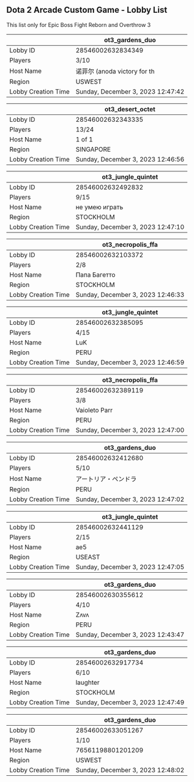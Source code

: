 ## Dota 2 Arcade Custom Game - Lobby List

This list only for Epic Boss Fight Reborn and Overthrow 3

|  | ot3_gardens_duo |
| ------ | ------ |
| Lobby ID | 28546002632834349 |
| Players | 3/10 |
| Host Name | 诺菲尔 (anoda victory for th |
| Region | USWEST |
| Lobby Creation Time | Sunday, December 3, 2023 12:47:42 |


|  | ot3_desert_octet |
| ------ | ------ |
| Lobby ID | 28546002632343335 |
| Players | 13/24 |
| Host Name | 1 of 1 |
| Region | SINGAPORE |
| Lobby Creation Time | Sunday, December 3, 2023 12:46:56 |


|  | ot3_jungle_quintet |
| ------ | ------ |
| Lobby ID | 28546002632492832 |
| Players | 9/15 |
| Host Name | не умею играть |
| Region | STOCKHOLM |
| Lobby Creation Time | Sunday, December 3, 2023 12:47:10 |


|  | ot3_necropolis_ffa |
| ------ | ------ |
| Lobby ID | 28546002632103372 |
| Players | 2/8 |
| Host Name | Папа Багетто |
| Region | STOCKHOLM |
| Lobby Creation Time | Sunday, December 3, 2023 12:46:33 |


|  | ot3_jungle_quintet |
| ------ | ------ |
| Lobby ID | 28546002632385095 |
| Players | 4/15 |
| Host Name | LuK |
| Region | PERU |
| Lobby Creation Time | Sunday, December 3, 2023 12:46:59 |


|  | ot3_necropolis_ffa |
| ------ | ------ |
| Lobby ID | 28546002632389119 |
| Players | 3/8 |
| Host Name | Vaioleto Parr |
| Region | PERU |
| Lobby Creation Time | Sunday, December 3, 2023 12:47:00 |


|  | ot3_gardens_duo |
| ------ | ------ |
| Lobby ID | 28546002632412680 |
| Players | 5/10 |
| Host Name | アートリア・ペンドラ |
| Region | PERU |
| Lobby Creation Time | Sunday, December 3, 2023 12:47:02 |


|  | ot3_jungle_quintet |
| ------ | ------ |
| Lobby ID | 28546002632441129 |
| Players | 2/15 |
| Host Name | ae5 |
| Region | USEAST |
| Lobby Creation Time | Sunday, December 3, 2023 12:47:05 |


|  | ot3_gardens_duo |
| ------ | ------ |
| Lobby ID | 28546002630355612 |
| Players | 4/10 |
| Host Name | Zʌvʌ |
| Region | PERU |
| Lobby Creation Time | Sunday, December 3, 2023 12:43:47 |


|  | ot3_gardens_duo |
| ------ | ------ |
| Lobby ID | 28546002632917734 |
| Players | 6/10 |
| Host Name | laughter |
| Region | STOCKHOLM |
| Lobby Creation Time | Sunday, December 3, 2023 12:47:49 |


|  | ot3_gardens_duo |
| ------ | ------ |
| Lobby ID | 28546002633051267 |
| Players | 1/10 |
| Host Name | 76561198801201209 |
| Region | USWEST |
| Lobby Creation Time | Sunday, December 3, 2023 12:48:02 |


